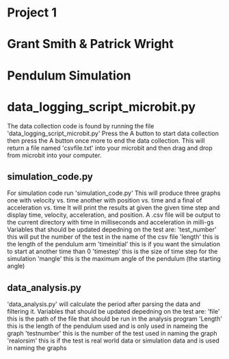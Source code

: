 # Project 1
# Grant Smith & Patrick Wright
# Pendulum Simulation

# data_logging_script_microbit.py

The data collection code is found by running the file 'data_logging_script_microbit.py'
Press the A button to start data collection then press the A button once more to end the data collection.
This will return a file named 'csvfile.txt' into your microbit and then drag and drop from microbit into your computer.

## simulation_code.py

For simulation code run 'simulation_code.py' 
This will produce three graphs one with velocity vs. time another with position vs. time and a final of acceleration vs. time
It will print the results at given the given time step and display time, velocity, acceleration, and position.
A .csv file will be output to the current directory with time in milliseconds and acceleration in milli-gs
Variables that should be updated depedning on the test are:
'test_number' this will put the number of the test in the name of the csv file
'length' this is the length of the pendulum arm
'timeinitial' this is if you want the simulation to start at another time than 0
'timestep' this is the size of time step for the simulation
'mangle' this is the maximum angle of the pendulum (the starting angle)



## data_analysis.py

'data_analysis.py' will calculate the period after parsing the data and filtering it.
Variables that should be updated depedning on the test are:
'file' this is the path of the file that should be run in the analysis program
'Length' this is the length of the pendulum used and is only used in nameing the graph
'testnumber' this is the number of the test used in naming the graph
'realorsim' this is if the test is real world data or simulation data and is used in naming the graphs
